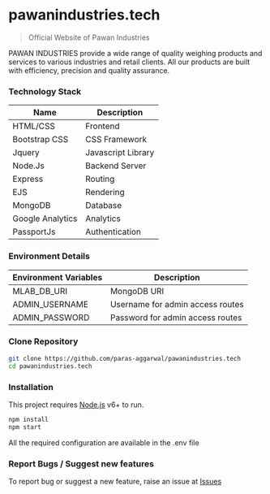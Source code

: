 # pawanindustries.tech
> Official Website of Pawan Industries

PAWAN INDUSTRIES provide a wide range of quality weighing products and services to various industries and retail clients. All our products are built with efficiency, precision and quality assurance.

### Technology Stack

| Name | Description |
| ------ | ------ |
| HTML/CSS | Frontend |
| Bootstrap CSS | CSS Framework |
| Jquery | Javascript Library|
| Node.Js | Backend Server |
| Express | Routing |
| EJS | Rendering |
| MongoDB | Database |
| Google Analytics | Analytics |
| PassportJs | Authentication |

### Environment Details

| Environment Variables | Description |
| ------ | ------ |
| MLAB_DB_URI | MongoDB URI |
| ADMIN_USERNAME | Username for admin access routes |
| ADMIN_PASSWORD | Password for admin access routes |

### Clone Repository

```sh
git clone https://github.com/paras-aggarwal/pawanindustries.tech
cd pawanindustries.tech
```

### Installation
This project requires [Node.js](https://nodejs.org/) v6+ to run.

```sh
npm install
npm start
```
All the required configuration are available in the .env file

### Report Bugs / Suggest new features
To report bug or suggest a new feature, raise an issue at [Issues](https://github.com/paras-aggarwal/pawanindustries.tech/issues)
